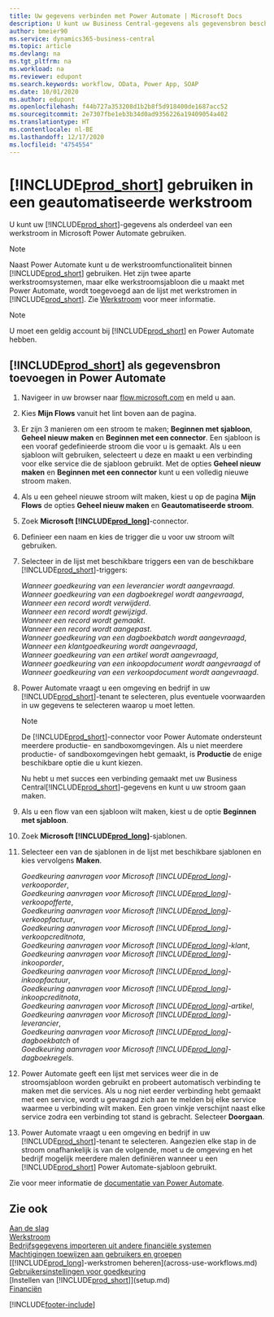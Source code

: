 ```yaml
---
title: Uw gegevens verbinden met Power Automate | Microsoft Docs
description: U kunt uw Business Central-gegevens als gegevensbron beschikbaar maken en een OData-URL van uw webservices opgeven om een geautomatiseerde werkstroom te maken.
author: bmeier90
ms.service: dynamics365-business-central
ms.topic: article
ms.devlang: na
ms.tgt_pltfrm: na
ms.workload: na
ms.reviewer: edupont
ms.search.keywords: workflow, OData, Power App, SOAP
ms.date: 10/01/2020
ms.author: edupont
ms.openlocfilehash: f44b727a353208d1b2b8f5d918400de1687acc52
ms.sourcegitcommit: 2e7307fbe1eb3b34d0ad9356226a19409054a402
ms.translationtype: HT
ms.contentlocale: nl-BE
ms.lasthandoff: 12/17/2020
ms.locfileid: "4754554"
---
```

# <a name="using-prod_short-in-an-automated-workflow"></a>[!INCLUDE[prod_short](includes/prod_short.md)] gebruiken in een geautomatiseerde werkstroom

U kunt uw [!INCLUDE[prod_short](includes/prod_short.md)]-gegevens als onderdeel van een werkstroom in Microsoft Power Automate gebruiken.

> [!NOTE]
> Naast Power Automate kunt u de werkstroomfunctionaliteit binnen [!INCLUDE[prod_short](includes/prod_short.md)] gebruiken. Het zijn twee aparte werkstroomsystemen, maar elke werkstroomsjabloon die u maakt met Power Automate, wordt toegevoegd aan de lijst met werkstromen in [!INCLUDE[prod_short](includes/prod_short.md)]. Zie [Werkstroom](across-workflow.md) voor meer informatie.  

> [!NOTE]  
> U moet een geldig account bij [!INCLUDE[prod_short](includes/prod_short.md)] en Power Automate hebben.  

## <a name="to-add-prod_short-as-a-data-source-in-power-automate"></a>[!INCLUDE[prod_short](includes/prod_short.md)] als gegevensbron toevoegen in Power Automate

1. Navigeer in uw browser naar [flow.microsoft.com](https://flow.microsoft.com) en meld u aan.
2. Kies **Mijn Flows** vanuit het lint boven aan de pagina.
3. Er zijn 3 manieren om een stroom te maken; **Beginnen met sjabloon**, **Geheel nieuw maken** en **Beginnen met een connector**. Een sjabloon is een vooraf gedefinieerde stroom die voor u is gemaakt. Als u een sjabloon wilt gebruiken, selecteert u deze en maakt u een verbinding voor elke service die de sjabloon gebruikt. Met de opties **Geheel nieuw maken** en **Beginnen met een connector** kunt u een volledig nieuwe stroom maken.
4. Als u een geheel nieuwe stroom wilt maken, kiest u op de pagina **Mijn Flows** de opties **Geheel nieuw maken** en **Geautomatiseerde stroom**.
5. Zoek **Microsoft [!INCLUDE[prod_long](includes/prod_long.md)]**-connector.
6. Definieer een naam en kies de trigger die u voor uw stroom wilt gebruiken.
7. Selecteer in de lijst met beschikbare triggers een van de beschikbare [!INCLUDE[prod_short](includes/prod_short.md)]-triggers:  

    *Wanneer goedkeuring van een leverancier wordt aangevraagd*.  
    *Wanneer goedkeuring van een dagboekregel wordt aangevraagd*,  
    *Wanneer een record wordt verwijderd*.  
    *Wanneer een record wordt gewijzigd*.  
    *Wanneer een record wordt gemaakt*.  
    *Wanneer een record wordt aangepast*.  
    *Wanneer goedkeuring van een dagboekbatch wordt aangevraagd*,  
    *Wanneer een klantgoedkeuring wordt aangevraagd*,  
    *Wanneer goedkeuring van een artikel wordt aangevraagd*,  
    *Wanneer goedkeuring van een inkoopdocument wordt aangevraagd* of  
    *Wanneer goedkeuring van een verkoopdocument wordt aangevraagd*.

8. Power Automate vraagt u een omgeving en bedrijf in uw [!INCLUDE[prod_short](includes/prod_short.md)]-tenant te selecteren, plus eventuele voorwaarden in uw gegevens te selecteren waarop u moet letten.

    > [!NOTE]
    > De [!INCLUDE[prod_short](includes/prod_short.md)]-connector voor Power Automate ondersteunt meerdere productie- en sandboxomgevingen. Als u niet meerdere productie- of sandboxomgevingen hebt gemaakt, is **Productie** de enige beschikbare optie die u kunt kiezen.  

    Nu hebt u met succes een verbinding gemaakt met uw Business Central[!INCLUDE[prod_short](includes/prod_short.md)]-gegevens en kunt u uw stroom gaan maken.

9. Als u een flow van een sjabloon wilt maken, kiest u de optie **Beginnen met sjabloon**.
10. Zoek **Microsoft [!INCLUDE[prod_long](includes/prod_long.md)]**-sjablonen.
11. Selecteer een van de sjablonen in de lijst met beschikbare sjablonen en kies vervolgens **Maken**.  

    *Goedkeuring aanvragen voor Microsoft [!INCLUDE[prod_long](includes/prod_long.md)]-verkooporder*,  
    *Goedkeuring aanvragen voor Microsoft [!INCLUDE[prod_long](includes/prod_long.md)]-verkoopofferte*,  
    *Goedkeuring aanvragen voor Microsoft [!INCLUDE[prod_long](includes/prod_long.md)]-verkoopfactuur*,  
    *Goedkeuring aanvragen voor Microsoft [!INCLUDE[prod_long](includes/prod_long.md)]-verkoopcreditnota*,  
    *Goedkeuring aanvragen voor Microsoft [!INCLUDE[prod_long](includes/prod_long.md)]-klant*,  
    *Goedkeuring aanvragen voor Microsoft [!INCLUDE[prod_long](includes/prod_long.md)]-inkooporder*,  
    *Goedkeuring aanvragen voor Microsoft [!INCLUDE[prod_long](includes/prod_long.md)]-inkoopfactuur*,  
    *Goedkeuring aanvragen voor Microsoft [!INCLUDE[prod_long](includes/prod_long.md)]-inkoopcreditnota*,  
    *Goedkeuring aanvragen voor Microsoft [!INCLUDE[prod_long](includes/prod_long.md)]-artikel*,  
    *Goedkeuring aanvragen voor Microsoft [!INCLUDE[prod_long](includes/prod_long.md)]-leverancier*,  
    *Goedkeuring aanvragen voor Microsoft [!INCLUDE[prod_long](includes/prod_long.md)]-dagboekbatch* of    
    *Goedkeuring aanvragen voor Microsoft [!INCLUDE[prod_long](includes/prod_long.md)]-dagboekregels*.  
12. Power Automate geeft een lijst met services weer die in de stroomsjabloon worden gebruikt en probeert automatisch verbinding te maken met die services. Als u nog niet eerder verbinding hebt gemaakt met een service, wordt u gevraagd zich aan te melden bij elke service waarmee u verbinding wilt maken. Een groen vinkje verschijnt naast elke service zodra een verbinding tot stand is gebracht. Selecteer **Doorgaan**.
13. Power Automate vraagt u een omgeving en bedrijf in uw [!INCLUDE[prod_short](includes/prod_short.md)]-tenant te selecteren. Aangezien elke stap in de stroom onafhankelijk is van de volgende, moet u de omgeving en het bedrijf mogelijk meerdere malen definiëren wanneer u een [!INCLUDE[prod_short](includes/prod_short.md)] Power Automate-sjabloon gebruikt.

Zie voor meer informatie de [documentatie van Power Automate](/power-automate/getting-started).

## <a name="see-also"></a>Zie ook

[Aan de slag](product-get-started.md)  
[Werkstroom](across-workflow.md)  
[Bedrijfsgegevens importeren uit andere financiële systemen](across-import-data-configuration-packages.md)  
[Machtigingen toewijzen aan gebruikers en groepen](ui-define-granular-permissions.md)  
[[!INCLUDE[prod_long](includes/prod_long.md)]-werkstromen beheren](across-use-workflows.md)  
[Gebruikersinstellingen voor goedkeuring](across-how-to-set-up-approval-users.md)  
[Instellen van [!INCLUDE[prod_short](includes/prod_short.md)]](setup.md)  
[Financiën](finance.md)  


[!INCLUDE[footer-include](includes/footer-banner.md)]